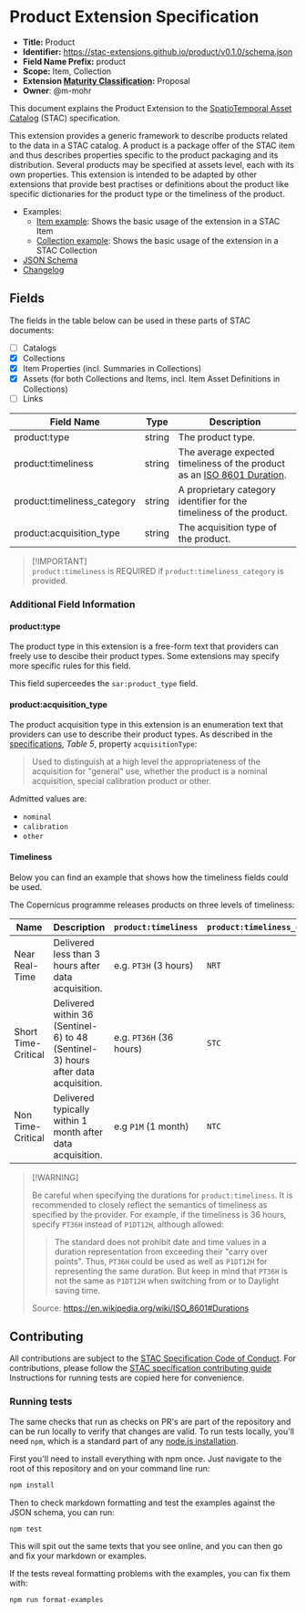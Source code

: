 # Product Extension Specification

- **Title:** Product
- **Identifier:** <https://stac-extensions.github.io/product/v0.1.0/schema.json>
- **Field Name Prefix:** product
- **Scope:** Item, Collection
- **Extension [Maturity Classification](https://github.com/radiantearth/stac-spec/tree/master/extensions/README.md#extension-maturity):** Proposal
- **Owner**: @m-mohr

This document explains the Product Extension to the [SpatioTemporal Asset Catalog](https://github.com/radiantearth/stac-spec) (STAC) specification.

This extension provides a generic framework to describe products related to the data in a STAC catalog.
A product is a package offer of the STAC item and thus describes properties specific to the product packaging and its distribution.
Several products may be specified at assets level, each with its own properties.
This extension is intended to be adapted by other extensions that provide best practises or definitions about the product like
specific dictionaries for the product type or the timeliness of the product.

- Examples:
  - [Item example](examples/item.json): Shows the basic usage of the extension in a STAC Item
  - [Collection example](examples/collection.json): Shows the basic usage of the extension in a STAC Collection
- [JSON Schema](json-schema/schema.json)
- [Changelog](./CHANGELOG.md)

## Fields

The fields in the table below can be used in these parts of STAC documents:

- [ ] Catalogs
- [x] Collections
- [x] Item Properties (incl. Summaries in Collections)
- [x] Assets (for both Collections and Items, incl. Item Asset Definitions in Collections)
- [ ] Links

| Field Name                  | Type   | Description                                                  |
| --------------------------- | ------ | ------------------------------------------------------------ |
| product:type                | string | The product type.                                            |
| product:timeliness          | string | The average expected timeliness of the product as an [ISO 8601 Duration](https://en.wikipedia.org/wiki/ISO_8601#Durations). |
| product:timeliness_category | string | A proprietary category identifier for the timeliness of the product. |
| product:acquisition_type    | string | The acquisition type of the product.                         |

> \[!IMPORTANT]  
> `product:timeliness` is REQUIRED if `product:timeliness_category` is provided.

### Additional Field Information

#### product:type

The product type in this extension is a free-form text that providers can freely use to descibe their product types.
Some extensions may specify more specific rules for this field.

This field superceedes the `sar:product_type` field.

#### product:acquisition_type

The product acquisition type in this extension is an enumeration text that providers can use to describe their product types.
As described in the [specifications](https://docs.ogc.org/is/10-157r4/10-157r4.html#24), _Table 5_, property `acquisitionType`:

> Used to distinguish at a high level the appropriateness of the acquisition for "general" use, whether the product is a nominal acquisition, special calibration product or other.

Admitted values are:
 - `nominal`
 - `calibration`
 - `other`

#### Timeliness

Below you can find an example that shows how the timeliness fields could be used.

The Copernicus programme releases products on three levels of timeliness:

| Name                | Description                                                  | `product:timeliness`    | `product:timeliness_category` |
| ------------------- | ------------------------------------------------------------ | ----------------------- | ----------------------------- |
| Near Real-Time      | Delivered less than 3 hours after data acquisition.          | e.g. `PT3H` (3 hours)   | `NRT`                         |
| Short Time-Critical | Delivered within 36 (Sentinel-6) to 48 (Sentinel-3) hours after data acquisition. | e.g. `PT36H` (36 hours) | `STC`                         |
| Non Time-Critical   | Delivered typically within 1 month after data acquisition.   | e.g `P1M` (1 month)     | `NTC`                         |

> \[!WARNING]
>
> Be careful when specifying the durations for `product:timeliness`.
> It is recommended to closely reflect the semantics of timeliness as specified by the provider.
> For example, if the timeliness is 36 hours, specify  `PT36H` instead of  `P1DT12H`, although allowed:
>
> > The standard does not prohibit date and time values in a duration  representation from exceeding their "carry over points".
> > Thus, `PT36H` could be used as well as `P1DT12H` for representing the same duration.
> > But keep in mind that `PT36H` is not the same as  `P1DT12H` when switching from or to Daylight saving time.
>
> Source: <https://en.wikipedia.org/wiki/ISO_8601#Durations>

## Contributing

All contributions are subject to the
[STAC Specification Code of Conduct](https://github.com/radiantearth/stac-spec/blob/master/CODE_OF_CONDUCT.md).
For contributions, please follow the
[STAC specification contributing guide](https://github.com/radiantearth/stac-spec/blob/master/CONTRIBUTING.md) Instructions
for running tests are copied here for convenience.

### Running tests

The same checks that run as checks on PR's are part of the repository and can be run locally to verify that changes are valid. 
To run tests locally, you'll need `npm`, which is a standard part of any [node.js installation](https://nodejs.org/en/download/).

First you'll need to install everything with npm once. Just navigate to the root of this repository and on 
your command line run:
```bash
npm install
```

Then to check markdown formatting and test the examples against the JSON schema, you can run:
```bash
npm test
```

This will spit out the same texts that you see online, and you can then go and fix your markdown or examples.

If the tests reveal formatting problems with the examples, you can fix them with:
```bash
npm run format-examples
```
